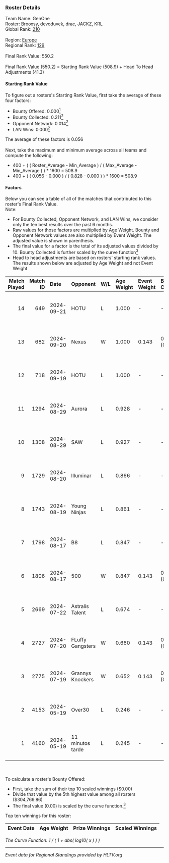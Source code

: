 ### Roster Details<br />
Team Name: GenOne<br />
Roster: Brooxsy, devoduvek, drac, JACKZ, KRL<br />
Global Rank: [210](../../standings_global_2024_10_09.md)<br />
<br />
Region: [Europe]( ../../standings_europe_2024_10_09.md)<br />
Regional Rank: [129]( ../../standings_europe_2024_10_09.md)<br />
<br />
Final Rank Value:  550.2<br />
<br />
Final Rank Value (550.2) = Starting Rank Value (508.9) + Head To Head Adjustments (41.3)<br />

#### Starting Rank Value<br />
To figure out a rosters's Starting Rank Value, first take the average of these four factors:<br />
- Bounty Offered: 0.000[<sup>1</sup>](#table2)
- Bounty Collected: 0.211[<sup>2</sup>](#table1)
- Opponent Network: 0.014[<sup>2</sup>](#table1)
- LAN Wins: 0.000[<sup>2</sup>](#table1)

The average of these factors is 0.056<br />
<br />
Next, take the maximum and minimum average across all teams and compute the following:<br />
- 400 + ( ( Roster_Average - Min_Average ) / ( Max_Average - Min_Average ) ) * 1600 = 508.9
- 400 + ( ( 0.056 - 0.000 ) / ( 0.828 - 0.000 ) ) * 1600 = 508.9


#### Factors<br />
Below you can see a table of all of the matches that contributed to this roster's Final Rank Value.<br />
Note:<br />

- For Bounty Collected, Opponent Network, and LAN Wins, we consider only the ten best results over the past 6 months.
- Raw values for those factors are multiplied by Age Weight. Bounty and Opponent Network values are also multiplied by Event Weight. The adjusted value is shown in parenthesis.
- The final value for a factor is the total of its adjusted values divided by 10. Bounty Collected is further scaled by the curve function[<sup>3</sup>](#curveFunction)
- Head to head adjustments are based on rosters' starting rank values. The results shown below are adjusted by Age Weight and not Event Weight
<span id="table1"></span><br />


| Match Played | Match ID | Date       | Opponent         | W/L | Age Weight | Event Weight | Bounty Collected | Opponent Network | LAN Wins  | H2H Adj. | Roster                                    |
| -: | -: | :- | :- | :- | :- | :- | :- | :- | :- | -: | :- |
|           14 |      649 | 2024-09-21 | HOTU             | L   | 1.000      | -            | -                | -                | -         |    -5.53 | Brooxsy, devoduvek, drac, JACKZ, KRL      |
|           13 |      682 | 2024-09-20 | Nexus            | W   | 1.000      | 0.143        | 0.006 (0.001)    | 0.477 (0.068)    | 0 (0.000) |    23.94 | Brooxsy, devoduvek, drac, JACKZ, Kursy    |
|           12 |      718 | 2024-09-19 | HOTU             | L   | 1.000      | -            | -                | -                | -         |    -4.64 | Brooxsy, devoduvek, drac, JACKZ, Kursy    |
|           11 |     1294 | 2024-08-29 | Aurora           | L   | 0.928      | -            | -                | -                | -         |    -0.96 | Brooxsy, devoduvek, drac, Kursy, unshaark |
|           10 |     1308 | 2024-08-29 | SAW              | L   | 0.927      | -            | -                | -                | -         |    -0.15 | Brooxsy, devoduvek, drac, Kursy, unshaark |
|            9 |     1729 | 2024-08-20 | Illuminar        | L   | 0.866      | -            | -                | -                | -         |    -4.97 | Brooxsy, devoduvek, drac, Kursy, unshaark |
|            8 |     1743 | 2024-08-19 | Young Ninjas     | L   | 0.861      | -            | -                | -                | -         |    -3.82 | Brooxsy, devoduvek, drac, Kursy, unshaark |
|            7 |     1798 | 2024-08-17 | B8               | L   | 0.847      | -            | -                | -                | -         |    -1.34 | Brooxsy, devoduvek, drac, Kursy, unshaark |
|            6 |     1806 | 2024-08-17 | 500              | W   | 0.847      | 0.143        | 0.004 (0.000)    | 0.261 (0.032)    | 0 (0.000) |    20.09 | Brooxsy, devoduvek, drac, Kursy, unshaark |
|            5 |     2669 | 2024-07-22 | Astralis Talent  | L   | 0.674      | -            | -                | -                | -         |    -6.70 | Brooxsy, devoduvek, drac, Kursy, unshaark |
|            4 |     2727 | 2024-07-20 | FLuffy Gangsters | W   | 0.660      | 0.143        | 0.004 (0.000)    | 0.331 (0.031)    | 0 (0.000) |    16.34 | Brooxsy, devoduvek, drac, Kursy, unshaark |
|            3 |     2775 | 2024-07-19 | Grannys Knockers | W   | 0.652      | 0.143        | 0.002 (0.000)    | 0.083 (0.008)    | 0 (0.000) |    15.30 | Brooxsy, devoduvek, drac, Kursy, unshaark |
|            2 |     4153 | 2024-05-19 | Over30           | L   | 0.246      | -            | -                | -                | -         |    -3.70 | Brooxsy, devoduvek, drac, Kursy, unshaark |
|            1 |     4160 | 2024-05-19 | 11 minutos tarde | L   | 0.245      | -            | -                | -                | -         |    -2.58 | Brooxsy, devoduvek, drac, Kursy, unshaark |

<br />
<span id="table2"></span><br />
To calculate a roster's Bounty Offered:<br />

- First, take the sum of their top 10 scaled winnings ($0.00)
- Divide that value by the 5th highest value among all rosters ($304,769.86)
- The final value (0.00) is scaled by the curve function.[<sup>3</sup>](#curveFunction)

Top ten winnings for this roster:<br />

| Event Date | Age Weight | Prize Winnings | Scaled Winnings |
| :- | -: | :- | :- |


<span id="curveFunction"></span>_The Curve Function: 1 / ( 1 + abs( log10( x ) ) )_<br />

---
_Event data for Regional Standings provided by HLTV.org_<br />
